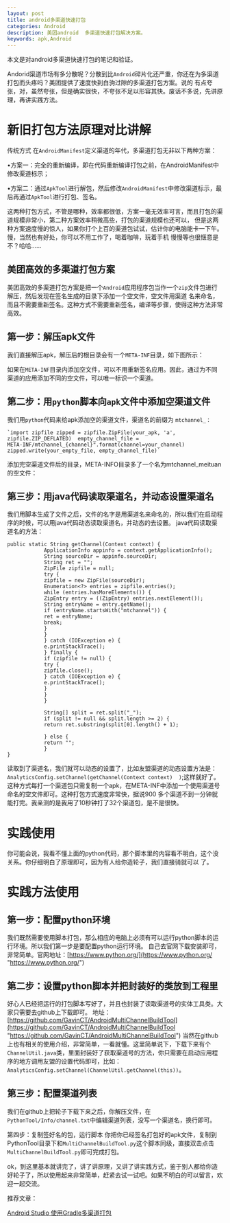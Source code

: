 ```yaml
---
layout: post
title: android多渠道快速打包
categories: Android
description: 美团android  多渠道快速打包解决方案。
keywords: apk,Android
---
```


本文是对android多渠道快速打包的笔记和验证。



Andorid渠道市场有多分散呢？分散到比`Android`碎片化还严重，你还在为多渠道打包而头疼吗？美团提供了速度快到白驹过隙的多渠道打包方案。说的
有点夸张，对，虽然夸张，但是确实很快，不夸张不足以形容其快。废话不多说，先讲原理，再讲实践方法。


# 新旧打包方法原理对比讲解 

传统方式
在`AndroidManifest`定义渠道的年代，多渠道打包无非以下两种方案：

•方案一：完全的重新编译，即在代码重新编译打包之前，在AndroidManifest中修改渠道标示；


•方案二：通过`ApkTool`进行解包，然后修改`AndroidManifest`中修改渠道标示，最后再通过`ApkTool`进行打包、签名。


这两种打包方式，不管是哪种，效率都很低，方案一毫无效率可言，而且打包的渠道规模非常小，第二种方案效率稍微高些，打包的渠道规模也还可以，
但是这两种方案速度慢的惊人，如果你打个上百的渠道包试试，估计你的电脑能卡一下午。慢，当然也有好处，你可以不用工作了，喝着咖啡，玩着手机
慢慢等也很惬意是不？哈哈……

## 美团高效的多渠道打包方案 
美团高效的多渠道打包方案是把一个`Android`应用程序包当作一个`zip`文件包进行解压，然后发现在签名生成的目录下添加一个空文件，空文件用渠道
名来命名，而且不需要重新签名。这种方式不需要重新签名，编译等步骤，使得这种方法非常高效。


## 第一步：解压apk文件 
我们直接解压apk，解压后的根目录会有一个`META-INF`目录，如下图所示：




如果在`META-INF`目录内添加空文件，可以不用重新签名应用。因此，通过为不同渠道的应用添加不同的空文件，可以唯一标识一个渠道。


## 第二步：用`python`脚本向`apk`文件中添加空渠道文件 
我们用`python`代码来给apk添加空的渠道文件，渠道名的前缀为    `mtchannel_：`

    
    `import zipfile zipped = zipfile.ZipFile(your_apk, 'a', zipfile.ZIP_DEFLATED)  empty_channel_file = 
    META-INF/mtchannel_{channel}".format(channel=your_channel) zipped.write(your_empty_file, empty_channel_file)`
添加完空渠道文件后的目录，META-INFO目录多了一个名为mtchannel_meituan的空文件：




## 第三步：用java代码读取渠道名，并动态设置渠道名 
我们用脚本生成了文件之后，文件的名字是用渠道名来命名的，所以我们在启动程序的时候，可以用java代码动态读取渠道名，并动态的去设置。
java代码读取渠道名的方法：

    public static String getChannel(Context context) {
	   			ApplicationInfo appinfo = context.getApplicationInfo();
	   			String sourceDir = appinfo.sourceDir;
	    		String ret = "";
	   			ZipFile zipfile = null;
			    try {
			    zipfile = new ZipFile(sourceDir);
			    Enumeration<?> entries = zipfile.entries();
			    while (entries.hasMoreElements()) {
			    ZipEntry entry = ((ZipEntry) entries.nextElement());
			    String entryName = entry.getName();
			    if (entryName.startsWith("mtchannel")) {
			    ret = entryName;
			    break;
			    }
			    }
			    } catch (IOException e) {
			    e.printStackTrace();
			    } finally {
			    if (zipfile != null) {
			    try {
			    zipfile.close();
			    } catch (IOException e) {
			    e.printStackTrace();
			    }
			    }
			    }
			    
			    String[] split = ret.split("_");
			    if (split != null && split.length >= 2) {
			    return ret.substring(split[0].length() + 1);
			    
			    } else {
			    return "";
			    }
    }
读取到了渠道名，我们就可以动态的设置了，比如友盟渠道的动态设置方法是：`AnalyticsConfig.setChannel(getChannel(Context context) 
)`;这样就好了。这种方式每打一个渠道包只需复制一个apk，在META-INF中添加一个使用渠道号命名的空文件即可。这种打包方式速度非常快，据说900
多个渠道不到一分钟就能打完。我亲测的是我用了10秒钟打了32个渠道包，是不是很快。


# 实践使用 
你可能会说，我看不懂上面的python代码，那个脚本里的内容看不明白，这个没关系。你仔细明白了原理即可，因为有人给你造轮子，我们直接骑就可以
了。

# 实践方法使用  

## 第一步：配置python环境 
我们既然需要使用脚本打包，那么相应的电脑上必须有可以运行python脚本的运行环境。所以我们第一步是要配置python运行环境。
自己去官网下载安装即可，非常简单。官网地址：[https://www.python.org/](https://www.python.org/ "https://www.python.org/")


## 第二步：设置python脚本并把封装好的类放到工程里 
好心人已经把运行的打包脚本写好了，并且也封装了读取渠道号的实体工具类。大家只需要去github上下载即可。
地址：[https://github.com/GavinCT/AndroidMultiChannelBuildTool](https://github.com/GavinCT/AndroidMultiChannelBuildTool "https://github.com/GavinCT/AndroidMultiChannelBuildTool")
当然在github上也有相关的使用介绍，非常简单，一看就懂。这里简单说下，下载下来有个`ChannelUtil.java`类，里面封装好了获取渠道号的方法，你只需要在启动应用程序的地方调用友盟的设置代码即可，比如：`AnalyticsConfig.setChannel(ChannelUtil.getChannel(this))`。


## 第三步：配置渠道列表 
我们在github上把轮子下载下来之后，你解压文件，在`PythonTool/Info/channel.txt`中编辑渠道列表，没写一个渠道名，换行即可。


第四步：复制签好名的包，运行脚本
你把你已经签名打包好的apk文件，复制到PythonTool目录下和`MultiChannelBuildTool.py`这个脚本同级，直接双击点击`MultiChannelBuildTool.py`即可完成打包。

ok，到这里基本就讲完了，讲了讲原理，又讲了讲实践方式，鉴于别人都给你造好轮子了，所以使用起来非常简单，赶紧去试一试吧。如果不明白的可以留言，欢迎一起交流。


推荐文章：

[Android Studio 使用Gradle多渠道打包](http://mp.weixin.qq.com/s?__biz=MjM5NDkxMTgyNw==&mid=2653057549&idx=1&sn=456fa138f2fd307a3ff94eddc5ff2e73&scene=21#wechat_redirect)

